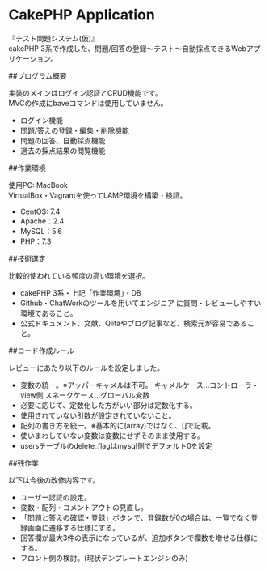 # CakePHP Application

『テスト問題システム(仮)』<br>
cakePHP 3系で作成した、問題/回答の登録〜テスト〜自動採点できるWebアプリケーション。

##プログラム概要

実装のメインはログイン認証とCRUD機能です。<br>
MVCの作成にbaveコマンドは使用していません。

* ログイン機能
* 問題/答えの登録・編集・削除機能
* 問題の回答、自動採点機能
* 過去の採点結果の閲覧機能

##作業環境
 
使用PC: MacBook<br>
VirtualBox・Vagrantを使ってLAMP環境を構築・検証。

* CentOS: 7.4
* Apache：2.4
* MySQL：5.6
* PHP：7.3

##技術選定

比較的使われている頻度の高い環境を選択。
* cakePHP 3系・上記「作業環境」・DB
* Github・ChatWorkのツールを用いてエンジニア に質問・レビューしやすい環境であること。
* 公式ドキュメント、文献、Qiitaやブログ記事など、検索元が容易であること。

##コード作成ルール

レビューにあたり以下のルールを設定しました。

* 変数の統一。※アッパーキャメルは不可。
キャメルケース…コントローラ・view側
スネークケース…グローバル変数　
*  必要に応じて、定数化した方がいい部分は定数化する。
* 使用されていない引数が設定されていないこと。
* 配列の書き方を統一。※基本的に(array)ではなく、[]で記載。
* 使いまわしていない変数は変数にせずそのまま使用する。
*  usersテーブルのdelete_flagはmysql側でデフォルト0を設定

##残作業

以下は今後の改修内容です。

* ユーザー認証の設定。
* 変数・配列・コメントアウトの見直し。
* 「問題と答えの確認・登録」ボタンで、登録数が0の場合は、一覧でなく登録画面に遷移する仕様にする。
* 回答欄が最大3件の表示になっているが、追加ボタンで欄数を増せる仕様にする。
* フロント側の検討。(現状テンプレートエンジンのみ)
